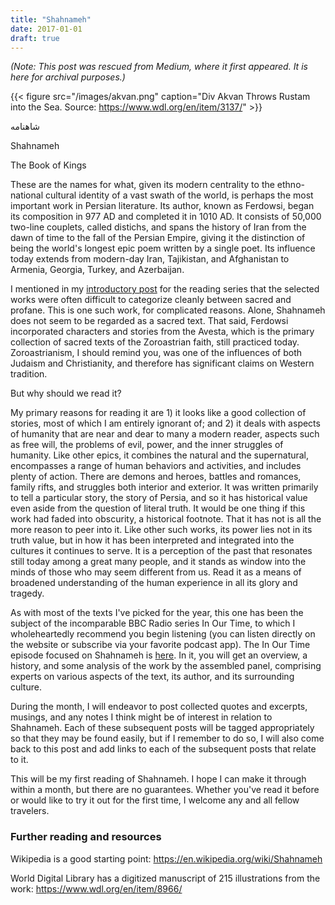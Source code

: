 ```yaml
---
title: "Shahnameh"
date: 2017-01-01
draft: true
---
```

_(Note: This post was rescued from Medium, where it first appeared. It is here for archival purposes.)_

{{< figure src="/images/akvan.png" caption="Div Akvan Throws Rustam into the Sea. Source: https://www.wdl.org/en/item/3137/" >}}

شاهنامه

Shahnameh

The Book of Kings

These are the names for what, given its modern centrality to the ethno-national cultural identity of a vast swath of the world, is perhaps the most important work in Persian literature. Its author, known as Ferdowsi, began its composition in 977 AD and completed it in 1010 AD. It consists of 50,000 two-line couplets, called distichs, and spans the history of Iran from the dawn of time to the fall of the Persian Empire, giving it the distinction of being the world's longest epic poem written by a single poet. Its influence today extends from modern-day Iran, Tajikistan, and Afghanistan to Armenia, Georgia, Turkey, and Azerbaijan.

I mentioned in my [introductory post](/posts/2017-sacer-epic-reading-journey) for the reading series that the selected works were often difficult to categorize cleanly between sacred and profane. This is one such work, for complicated reasons. Alone, Shahnameh does not seem to be regarded as a sacred text. That said, Ferdowsi incorporated characters and stories from the Avesta, which is the primary collection of sacred texts of the Zoroastrian faith, still practiced today. Zoroastrianism, I should remind you, was one of the influences of both Judaism and Christianity, and therefore has significant claims on Western tradition.

But why should we read it?

My primary reasons for reading it are 1) it looks like a good collection of stories, most of which I am entirely ignorant of; and 2) it deals with aspects of humanity that are near and dear to many a modern reader, aspects such as free will, the problems of evil, power, and the inner struggles of humanity. Like other epics, it combines the natural and the supernatural, encompasses a range of human behaviors and activities, and includes plenty of action. There are demons and heroes, battles and romances, family rifts, and struggles both interior and exterior. It was written primarily to tell a particular story, the story of Persia, and so it has historical value even aside from the question of literal truth. It would be one thing if this work had faded into obscurity, a historical footnote. That it has not is all the more reason to peer into it. Like other such works, its power lies not in its truth value, but in how it has been interpreted and integrated into the cultures it continues to serve. It is a perception of the past that resonates still today among a great many people, and it stands as window into the minds of those who may seem different from us. Read it as a means of broadened understanding of the human experience in all its glory and tragedy.

As with most of the texts I've picked for the year, this one has been the subject of the incomparable BBC Radio series In Our Time, to which I wholeheartedly recommend you begin listening (you can listen directly on the website or subscribe via your favorite podcast app). The In Our Time episode focused on Shahnameh is [here](http://www.bbc.co.uk/programmes/b01p7dcv). In it, you will get an overview, a history, and some analysis of the work by the assembled panel, comprising experts on various aspects of the text, its author, and its surrounding culture.

During the month, I will endeavor to post collected quotes and excerpts, musings, and any notes I think might be of interest in relation to Shahnameh. Each of these subsequent posts will be tagged appropriately so that they may be found easily, but if I remember to do so, I will also come back to this post and add links to each of the subsequent posts that relate to it.

This will be my first reading of Shahnameh. I hope I can make it through within a month, but there are no guarantees. Whether you've read it before or would like to try it out for the first time, I welcome any and all fellow travelers.

### Further reading and resources ###
Wikipedia is a good starting point: https://en.wikipedia.org/wiki/Shahnameh

World Digital Library has a digitized manuscript of 215 illustrations from the work: https://www.wdl.org/en/item/8966/

